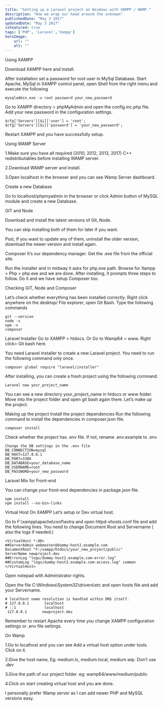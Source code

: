 ```yaml
---
title: "Setting up a Laravel project on Windows with XAMPP / WAMP."
description: "How we wrap our head around the unknown"
publishedDate: "May 3 2017"
updatedDate: "May 3 2017"
isFeatured: true
tags: ['PHP', 'Laravel','Xampp']
heroImage:
    url: ""
    alt: ""
---
```

Using XAMPP

Download XAMPP here and install.

After installation set a password for root user in MySql Database. Start Apache, MySql in XAMPP control panel, open Shell from the right menu and execute the following

``````
mysqladmin.exe -u root password your_new_password

``````

Go to XAMPP directory > phpMyAdmin and open the config.inc.php file. Add your new password in the configuration settings.

``````
$cfg['Servers'][$i]['user'] = 'root';
$cfg['Servers'][$i]['password'] = 'your_new_password';

``````
Restart XAMPP and you have successfully setup.

Using WAMP Server

1.Make sure you have all required (2010, 2012, 2013, 2017) C++ redistributables before installing WAMP server.

2.Download WAMP server and install.

3.Open localhost in the browser and you can see Wamp Server dashboard.

Create a new Database

Go to localhost/phpmyadmin in the browser or click Admin button of MySQL module and create a new Database.

GIT and Node

Download and install the latest versions of Git, Node.

You can skip installing both of them for later if you want.

Psst, If you want to update any of them, uninstall the older version, download the newer version and install again.

Composer
It’s our dependency manager. Get the .exe file from the official site.

Run the installer and in midway it asks for php.exe path. Browse for Xampp > Php > php.exe and we are done. After installing, it prompts three steps to follow. Do it and we have setup Composer too.

Checking GIT, Node and Composer

Let’s check whether everything has been installed correctly. Right click anywhere on the desktop/ File explorer, open Git Bash. Type the following commands

``````
git --version
node -v
npm -v
composer

``````
Laravel Installer
Go to XAMPP > htdocs. Or Go to Wamp64 > www.
Right click> Git bash here.

You need Laravel installer to create a new Laravel project. You need to run the following command only once.

``````
composer global require "laravel/installer"

``````
After installing, you can create a fresh project using the following command.

``````
Laravel new your_project_name
``````

You can see a new directory your_project_name in htdocs or www folder.
Move into the project folder and open git bash again there.
Let’s make up the project.

Making up the project
Install the project dependencies
Run the following command to install the dependencies in composer.json file.

``````
composer install
``````
Check whether the project has .env file. If not, rename .env.example to .env

``````
Change the DB settings in the .env file
DB_CONNECTION=mysql
DB_HOST=127.0.0.1
DB_PORT=3306
DB_DATABASE=your_database_name
DB_USERNAME=root
DB_PASSWORD=your_new_password
``````
Laravel Mix for Front-end

You can change your front-end dependencies in package.json file.

``````
npm install
npm install --no-bin-links

``````
Virtual Host
On XAMPP
Let’s setup or Dev virtual host.

Go to F:\xampp\apache\conf\extra and open httpd-vhosts.conf file and add the following lines. You need to change Document Root and Servername ( also the logs if needed.)

``````
<VirtualHost *:80>
##ServerAdmin webmaster@dummy-host2.example.com
DocumentRoot "F:/xampp/htdocs/your_new_project/public"
ServerName newproject.dev
##ErrorLog "logs/dummy-host2.example.com-error.log"
##CustomLog "logs/dummy-host2.example.com-access.log" common
</VirtualHost>

``````
Open notepad with Administrator rights.

Open the file C:\Windows\System32\drivers\etc and open hosts file and add your Servername.

``````
# localhost name resolution is handled within DNS itself.
# 127.0.0.1       localhost
# ::1             localhost
 127.0.0.1       newproject.dev

``````
Remember to restart Apache every time you change XAMPP configuration settings or .env file settings.

On Wamp

1.Go to localhost and you can see Add a virtual host option under tools. Click on it.

2.Give the host name, Eg: medium.lc, medium.local, medium.wip. Don’t use .dev

3.Give the path of our project folder. eg: wamp64/www/medium/public

4.Click on start creating virtual host and you are done.

I personally prefer Wamp server as I can add newer PHP and MySQL versions easy.



